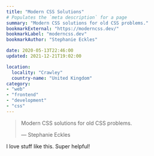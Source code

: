 ```yaml
---
title: "Modern CSS Solutions"
# Populates the `meta description` for a page
summary: "Modern CSS solutions for old CSS problems."
bookmarkExternal: "https://moderncss.dev/"
bookmarkLabel: "moderncss.dev"
bookmarkAuthor: "Stephanie Eckles"

date: 2020-05-13T22:46:00
updated: 2021-12-21T19:02:00

location:
  locality: "Crawley"
  country-name: "United Kingdom"
category:
- "web"
- "frontend"
- "development"
- "css"
---
```


> Modern CSS solutions for old CSS problems.
> <footer>&mdash; Stephanie Eckles</footer>

I love stuff like this. Super helpful!

